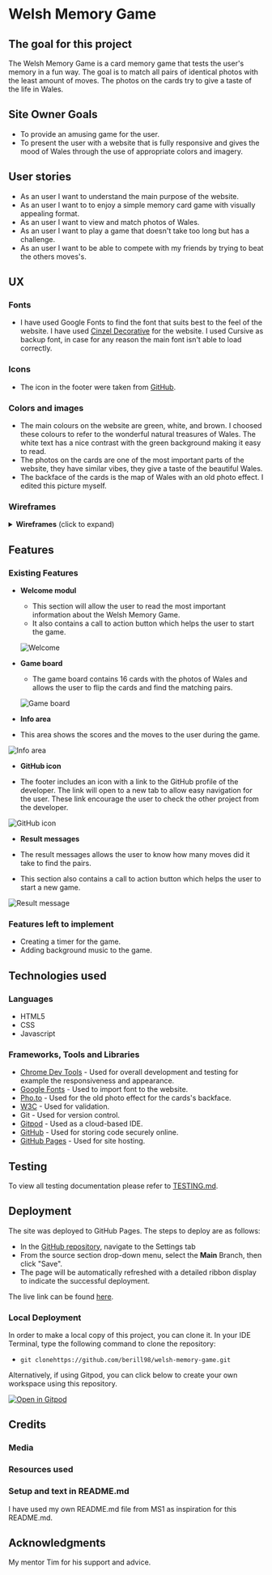# Welsh Memory Game

## The goal for this project

The Welsh Memory Game is a card memory game that tests the user's memory in a fun way. The goal is to match all pairs of identical photos with the least amount of moves. The photos on the cards try to give a taste of the life in Wales.

## Site Owner Goals

- To provide  an amusing game for the user.
- To present the user with a website that is fully responsive and gives the mood of Wales through the use of appropriate colors and imagery.

## User stories

- As an user I want to understand the main purpose of the website.
- As an user I want to to enjoy a simple memory card game with visually appealing format.
- As an user I want to view and match photos of Wales.
- As an user I want to play a game that doesn't take too long but has a challenge. 
- As an user I want to be able to compete with my friends by trying to beat the others moves's.

## UX

### Fonts

- I have used Google Fonts to find the font that suits best to the feel of the website. I have used [Cinzel Decorative](https://fonts.google.com/specimen/Cinzel+Decorative) for the website. I used Cursive as backup font, in case for any reason the main font isn't able to load correctly.

### Icons

- The icon in the footer were taken from [GitHub](https://github.com/logos).

### Colors and images

- The main colours on the website are green, white, and brown. I choosed these colours to refer to the wonderful natural treasures of Wales. The white text has a nice contrast with the green background making it easy to read.
- The photos on the cards are one of the most important parts of the website, they have similar vibes, they give a taste of the beautiful Wales.
- The backface of the cards is the map of Wales with an old photo effect. I edited this picture myself. 

### Wireframes

<details><summary><b>Wireframes</b> (click to expand)</summary>

![Hand-drawn wireframe](docs/readme_images/wireframe.jpg)

</details>

## Features

### Existing Features

- __Welcome modul__

  - This section will allow the user to read the most important information about the Welsh Memory Game.
  - It also contains a call to action button which helps the user to start the game.

  ![Welcome](docs/readme_images/welcome.png)

- __Game board__

  - The game board contains 16 cards with the photos of Wales and allows the user to flip the cards and find the matching pairs.

  ![Game board](docs/testing_images/game.png)

- __Info area__

- This area shows the scores and the moves to the user during the game.

 ![Info area](docs/readme_images/infoandfooter.png)

- __GitHub icon__

- The footer includes an icon with a link to the GitHub profile of the developer. The link will open to a new tab to allow easy navigation for the user. These link encourage the user to check the other project from the developer.

 ![GitHub icon](docs/readme_images/infoandfooter.png)

- __Result messages__

- The result messages allows the user to know how many moves did it take to find the pairs.
- This section also contains a call to action button which helps the user to start a new game.

 ![Result message](docs/readme_images/result.png)

### Features left to implement

- Creating a timer for the game.
- Adding background music to the game.

## Technologies used

### Languages

- HTML5
- CSS
- Javascript

### Frameworks, Tools and Libraries

- [Chrome Dev Tools](https://developer.chrome.com/docs/devtools/) - Used for overall development and testing for example the  responsiveness and appearance.
- [Google Fonts](https://fonts.google.com/) - Used to import font to the website.
- [Pho.to](https://funny.pho.to/old-photo-effect/) - Used for the old photo effect for the cards's backface.
- [W3C](https://www.w3.org/) - Used for validation.
- Git - Used for version control.
- [Gitpod](https://gitpod.io/) - Used as a cloud-based IDE.
- [GitHub](https://github.com/) - Used for storing code securely online.
- [GitHub Pages](https://pages.github.com/) - Used for site hosting.


## Testing

To view all testing documentation please refer to [TESTING.md](TESTING.md).

## Deployment

The site was deployed to GitHub Pages. The steps to deploy are as follows: 
  - In the [GitHub repository](https://github.com/berill98/welsh-memory-game), navigate to the Settings tab 
  - From the source section drop-down menu, select the **Main** Branch, then click "Save".
  - The page will be automatically refreshed with a detailed ribbon display to indicate the successful deployment.

  The live link can be found [here](https://berill98.github.io/welsh-memory-game/).

### Local Deployment

In order to make a local copy of this project, you can clone it. In your IDE Terminal, type the following command to clone the repository:

- `git clonehttps://github.com/berill98/welsh-memory-game.git`

Alternatively, if using Gitpod, you can click below to create your own workspace using this repository.

[![Open in Gitpod](https://gitpod.io/button/open-in-gitpod.svg)](https://gitpod.io/#https://github.com/berill98/welsh-memory-game)

## Credits

### Media
### Resources used

### Setup and text in README.md

I have used my own README.md file from MS1 as inspiration for this README.md.

## Acknowledgments

My mentor Tim for his support and advice.